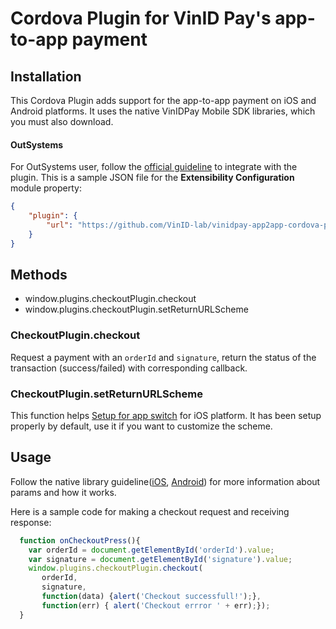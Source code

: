# Cordova Plugin for VinID Pay's app-to-app payment

## Installation

This Cordova Plugin adds support for the app-to-app payment on iOS and Android platforms. It uses the native VinIDPay Mobile SDK libraries, which you must also download. 


#### OutSystems
For OutSystems user, follow the [official guideline](https://success.outsystems.com/Documentation/11/Extensibility_and_Integration/Mobile_Plugins/Using_Cordova_Plugins) to integrate with the plugin. This is a sample JSON file for the **Extensibility Configuration** module property:

```JSON
{
    "plugin": {
        "url": "https://github.com/VinID-lab/vinidpay-app2app-cordova-plugin.git#0.0.2"
    }
}
```

## Methods
- window.plugins.checkoutPlugin.checkout
- window.plugins.checkoutPlugin.setReturnURLScheme

### CheckoutPlugin.checkout
Request a payment with an `orderId` and `signature`, return the status of the transaction (success/failed) with corresponding callback.

### CheckoutPlugin.setReturnURLScheme
This function helps [Setup for app switch](https://github.com/VinID-lab/vinidpay-ios-sdk#setup-for-app-switch) for iOS platform. It has been setup properly by default, use it if you want to customize the scheme.

## Usage

Follow the native library guideline([iOS](https://github.com/VinID-lab/vinidpay-ios-sdk), [Android](https://github.com/VinID-lab/vinidpay-android-sdk/)) for more information about params and how it works.

Here is a sample code for making a checkout request and receiving response:
```JavaScript
  function onCheckoutPress(){
    var orderId = document.getElementById('orderId').value;
    var signature = document.getElementById('signature').value;
    window.plugins.checkoutPlugin.checkout(
       orderId,
       signature,
       function(data) {alert('Checkout successfull!');},
       function(err) { alert('Checkout errror ' + err);});
  }
```
